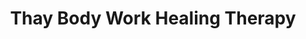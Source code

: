 ---
title: "Thay Body Work Healing Therapy"
url: /weymouth/thay-body-work-healing-therapy/
shop: shop
---